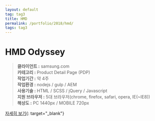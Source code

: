 ```yaml
---
layout: default
tag: tag3
title: HMD
permalink: /portfolio/2018/hmd/
tags: tag3
---
```

# HMD Odyssey
> **클라이언트 :** samsung.com   
> **카테고리 :** Product Detail Page (PDP)   
> **작업기간 :** 약 4주   
> **작업환경 :** nodejs / gulp / AEM   
> **사용기술 :** HTML / SCSS / jQuery / Javascript   
> **지원 브라우저 :** 5대 브라우저(chrome, firefox, safari, opera, IE(~IE8))   
> **해상도 :** PC 1440px / MOBILE 720px   

[자세히 보기](/src/2018/hmd){: target="_blank"}
